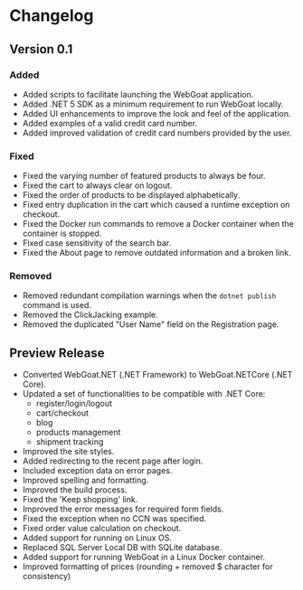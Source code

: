 # Changelog

## Version 0.1
### Added
- Added scripts to facilitate launching the WebGoat application.
- Added .NET 5 SDK as a minimum requirement to run WebGoat locally.
- Added UI enhancements to improve the look and feel of the application.
- Added examples of a valid credit card number.
- Added improved validation of credit card numbers provided by the user.

### Fixed
- Fixed the varying number of featured products to always be four.
- Fixed the cart to always clear on logout.
- Fixed the order of products to be displayed alphabetically.
- Fixed entry duplication in the cart which caused a runtime exception on checkout.
- Fixed the Docker run commands to remove a Docker container when the container is stopped.
- Fixed case sensitivity of the search bar.
- Fixed the About page to remove outdated information and a broken link.

### Removed
- Removed redundant compilation warnings when the `dotnet publish` command is used.
- Removed the ClickJacking example.
- Removed the duplicated "User Name" field on the Registration page.

## Preview Release

- Converted WebGoat.NET (.NET Framework) to WebGoat.NETCore (.NET Core).
- Updated a set of functionalities to be compatible with .NET Core:
    - register/login/logout
    - cart/checkout
    - blog
    - products management
    - shipment tracking
- Improved the site styles.
- Added redirecting to the recent page after login.
- Included exception data on error pages.
- Improved spelling and formatting.
- Improved the build process.
- Fixed the 'Keep shopping' link.
- Improved the error messages for required form fields.
- Fixed the exception when no CCN was specified.
- Fixed order value calculation on checkout.
- Added support for running on Linux OS.
- Replaced SQL Server Local DB with SQLite database.
- Added support for running WebGoat in a Linux Docker container.
- Improved formatting of prices (rounding + removed $ character for consistency)
